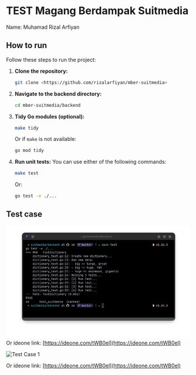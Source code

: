 # TEST Magang Berdampak Suitmedia

Name: Muhamad Rizal Arfiyan

## How to run

Follow these steps to run the project:

1. **Clone the repository:**

   ```bash
   git clone <https://github.com/rizalarfiyan/mber-suitmedia>
   ```

2. **Navigate to the backend directory:**

   ```bash
   cd mber-suitmedia/backend
   ```

3. **Tidy Go modules (optional):**

   ```bash
   make tidy
   ```

   Or if `make` is not available:

   ```bash
   go mod tidy
   ```

4. **Run unit tests:**
   You can use either of the following commands:

   ```bash
   make test
   ```

   Or:

   ```bash
   go test -v ./...
   ```

## Test case

![Test Case 1](./images/test-1.png)
Or ideone link: [https://ideone.com/tWB0el](https://ideone.com/tWB0el)

![Test Case 1](./images/test-2.png)

Or ideone link: [https://ideone.com/tWB0el](https://ideone.com/tWB0el)